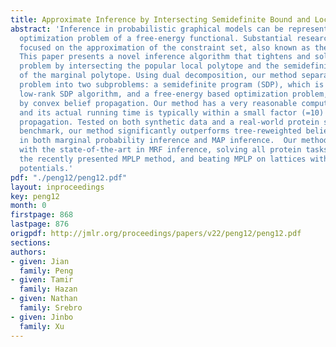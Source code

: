```yaml
---
title: Approximate Inference by Intersecting Semidefinite Bound and Local Polytope
abstract: 'Inference in probabilistic graphical models can be represented as a constrained
  optimization problem of a free-energy functional. Substantial research has been
  focused on the approximation of the constraint set, also known as the marginal polytope.
  This paper presents a novel inference algorithm that tightens and solves the optimization
  problem by intersecting the popular local polytope and the semidefinite outer bound
  of the marginal polytope. Using dual decomposition, our method separates the optimization
  problem into two subproblems: a semidefinite program (SDP), which is solved by a
  low-rank SDP algorithm, and a free-energy based optimization problem, which is solved
  by convex belief propagation. Our method has a very reasonable computational complexity
  and its actual running time is typically within a small factor (=10) of convex belief
  propagation. Tested on both synthetic data and a real-world protein side-chain packing
  benchmark, our method significantly outperforms tree-reweighted belief propagation
  in both marginal probability inference and MAP inference.  Our method is competitive
  with the state-of-the-art in MRF inference, solving all protein tasks solved by
  the recently presented MPLP method, and beating MPLP on lattices with strong edge
  potentials.'
pdf: "./peng12/peng12.pdf"
layout: inproceedings
key: peng12
month: 0
firstpage: 868
lastpage: 876
origpdf: http://jmlr.org/proceedings/papers/v22/peng12/peng12.pdf
sections: 
authors:
- given: Jian
  family: Peng
- given: Tamir
  family: Hazan
- given: Nathan
  family: Srebro
- given: Jinbo
  family: Xu
---
```


